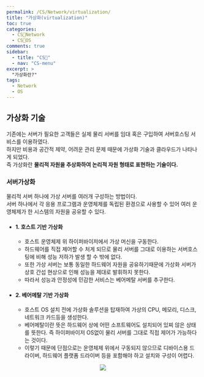```yaml
---
permalink: /CS/Network/virtualization/
title: "가상화(virtualization)"
toc: true
categories:
  - CS🐰Network
  - CS🐰OS
comments: true
sidebar:
  - title: "CS🐰"
  - nav: "CS-menu"
excerpt: >
  "가상화란?"
tags:
  - Network
  - OS
---
```

## 가상화 기술
기존에는 서버가 필요한 고객들은 실제 물리 서버를 임대 혹은 구입하여 서버호스팅 서비스를 이용하였다.  
하지만 비용과 공간적 제약, 어려운 관리 문제 때문에 가상화 기술과 클라우드가 나타나게 되었다.  
즉 가상화란 **물리적 자원을 추상화하여 논리적 자원 형태로 표현하는 기술이다.**  


### 서버가상화
물리적 서버 하나에 가상 서버를 여러개 구성하는 방법이다.  
서버 하나에서 각 응용 프로그램과 운영체제를 독립된 환경으로 사용할 수 있어 여러 운영체제가 한 시스템의 자원을 공유할 수 있다.  

- #### 1. 호스트 기반 가상화
    - 호스트 운영체제 위 하이퍼바이저에서 가상 머신을 구동한다.  
    - 하드웨어를 직접 제어할 수 처게 되므로 물리 서버를 그대로 이용하는 서버호스팅에 비해 성능 저하가 발생 할 수 밖에 없다.  
    - 또한 가상 서버는 보통 동일한 하드웨어 자원을 공유하기때문에 가상화 서버가 상호 간섭 현상으로 인해 성능을 제대로 발휘하지 못한다.  
    - 따라서 성능과 안정성에 민감한 서비스는 베어메탈 서버를 추구한다.  

- #### 2. 베어메탈 기반 가상화
    - 호스트 OS 설치 전에 가상화 솔루션을 탑재하여 가상의 CPU, 메모리, 디스크, 네트워크 카드등을 생성한다.  
    - 베어메탈이란 뜻은 하드웨어 상에 어떤 소프트웨어도 설치되어 있찌 않은 상태를 뜻한다. 즉 하이퍼바이저 OS없이 물리 서버를 그대로 직접 제어가 가능하다는 것이다.  
    - 이렇기 때문에 단점으로는 운영체제 위에서 구동되지 않으므로 디바이스용 드라이버, 하드웨어 플랫폼 드라이버 등을 포함해야 하고 설치와 구성이 어렵다.


<p align="center"><img src="{{site.baseurl}}/assets/images/CS/virtual.png"></p>
